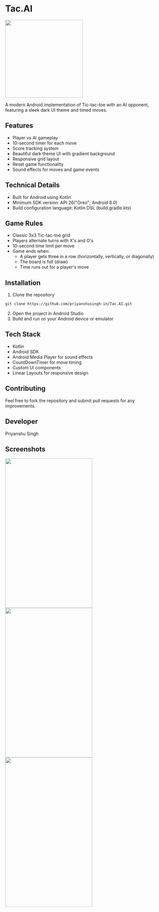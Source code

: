 # Tac.AI

<img src="https://github.com/user-attachments/assets/7303f82e-dd06-4a42-9e90-5668caf259cf" width="250" height="250"/>

A modern Android implementation of Tic-tac-toe with an AI opponent, featuring a sleek dark UI theme and timed moves.

## Features

- Player vs AI gameplay
- 10-second timer for each move
- Score tracking system
- Beautiful dark theme UI with gradient background
- Responsive grid layout
- Reset game functionality
- Sound effects for moves and game events

## Technical Details

- Built for Android using Kotlin
- Minimum SDK version: API 26("Oreo"; Android 8.0)
- Build configuration language: Kotlin DSL (build.gradle.kts)

## Game Rules

- Classic 3x3 Tic-tac-toe grid
- Players alternate turns with X's and O's
- 10-second time limit per move
- Game ends when:
  - A player gets three in a row (horizontally, vertically, or diagonally)
  - The board is full (draw)
  - Time runs out for a player's move

## Installation

1. Clone the repository
```bash
git clone https://github.com/priyanshusingh-in/Tac.AI.git
```
2. Open the project in Android Studio
3. Build and run on your Android device or emulator

## Tech Stack

- Kotlin
- Android SDK
- Android Media Player for sound effects
- CountDownTimer for move timing
- Custom UI components
- Linear Layouts for responsive design

## Contributing

Feel free to fork the repository and submit pull requests for any improvements.

## Developer

Priyanshu Singh

## Screenshots
<img src="https://github.com/user-attachments/assets/b7178a16-5cfa-4bf0-8c7e-cae28b0935d2" width="280" height="480"/>
<img src="https://github.com/user-attachments/assets/587dea4f-1d24-4006-9d38-4eb561f4d764" width="280" height="480"/>
<img src="https://github.com/user-attachments/assets/45c640ac-ad99-4679-9159-2a1d6a71fe91" width="280" height="480"/>




